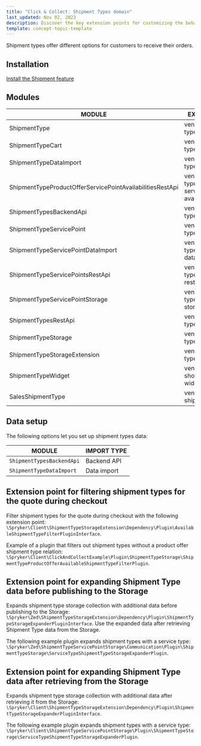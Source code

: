 ```yaml
---
title: "Click & Collect: Shipment Types domain"
last_updated: Nov 02, 2023
description: Discover the key extension points for customizing the behavior of shipment types during checkout.
template: concept-topic-template
---
```


Shipment types offer different options for customers to receive their orders.

## Installation

[Install the Shipment feature](/docs/pbc/all/install-features/{{page.version}}/install-the-shipment-feature.html)

## Modules

| MODULE                                                    | EXPECTED DIRECTORY                                                               |
|-----------------------------------------------------------|----------------------------------------------------------------------------------|
| ShipmentType                                              | vendor/spryker/shipment-type                                                     |
| ShipmentTypeCart                                          | vendor/spryker/shipment-type-cart                                                |
| ShipmentTypeDataImport                                    | vendor/spryker/shipment-type-data-import                                         |
| ShipmentTypeProductOfferServicePointAvailabilitiesRestApi | vendor/spryker/shipment-type-product-offer-service-point-availabilities-rest-api |
| ShipmentTypesBackendApi                                   | vendor/spryker/shipment-type-backend-api                                         |
| ShipmentTypeServicePoint                                  | vendor/spryker/shipment-type-service-point                                       |
| ShipmentTypeServicePointDataImport                        | vendor/spryker/shipment-type-service-point-data-import                           |
| ShipmentTypeServicePointsRestApi                          | vendor/spryker/shipment-type-service-points-rest-api                             |
| ShipmentTypeServicePointStorage                           | vendor/spryker/shipment-type-service-point-storage                               |
| ShipmentTypesRestApi                                      | vendor/spryker/shipment-type-rest-api                                            |
| ShipmentTypeStorage                                       | vendor/spryker/shipment-type-storage                                             |
| ShipmentTypeStorageExtension                              | vendor/spryker/shipment-type-extension                                           |
| ShipmentTypeWidget                                        | vendor/spryker-shop/shipment-type-widget                                         |
| SalesShipmentType                                         | vendor/spryker/sales-shipment-type                                               |

## Data setup

The following options let you set up shipment types data:

| MODULE | IMPORT TYPE |
| - | - |
| `ShipmentTypesBackendApi` | Backend API |
| `ShipmentTypeDataImport` | Data import |

## Extension point for filtering shipment types for the quote during checkout

Filter shipment types for the quote during checkout with the following extension point: `\Spryker\Client\ShipmentTypeStorageExtension\Dependency\Plugin\AvailableShipmentTypeFilterPluginInterface`.

Example of a plugin that filters out shipment types without a product offer shipment type relation: `\Spryker\Client\ClickAndCollectExample\Plugin\ShipmentTypeStorage\ShipmentTypeProductOfferAvailableShipmentTypeFilterPlugin`.

## Extension point for expanding Shipment Type data before publishing to the Storage

Expands shipment type storage collection with additional data before publishing to the Storage: `\Spryker\Zed\ShipmentTypeStorageExtension\Dependency\Plugin\ShipmentTypeStorageExpanderPluginInterface`. Use the expanded data after retrieving Shipment Type data from the Storage.

The following example plugin expands shipment types with a service type: `\Spryker\Zed\ShipmentTypeServicePointStorage\Communication\Plugin\ShipmentTypeStorage\ServiceTypeShipmentTypeStorageExpanderPlugin`.


## Extension point for expanding Shipment Type data after retrieving from the Storage

Expands shipment type storage collection with additional data after retrieving it from the Storage: `\Spryker\Client\ShipmentTypeStorageExtension\Dependency\Plugin\ShipmentTypeStorageExpanderPluginInterface`.

The following example plugin expands shipment types with a service type: `\Spryker\Client\ShipmentTypeServicePointStorage\Plugin\ShipmentTypeStorage\ServiceTypeShipmentTypeStorageExpanderPlugin`.
